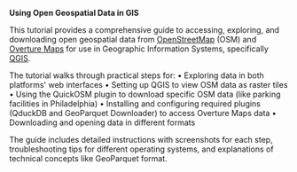 **Using Open Geospatial Data in GIS**

This tutorial provides a comprehensive guide to accessing, exploring, and downloading open geospatial data from [OpenStreetMap](https://openstreetmap.org) (OSM) and [Overture Maps](https://overturemaps.org/) for use in Geographic Information Systems, specifically [QGIS](https://qgis.org/).

The tutorial walks through practical steps for:
•	Exploring data in both platforms' web interfaces
•	Setting up QGIS to view OSM data as raster tiles
•	Using the QuickOSM plugin to download specific OSM data (like parking facilities in Philadelphia)
•	Installing and configuring required plugins (QduckDB and GeoParquet Downloader) to access Overture Maps data
•	Downloading and opening data in different formats

The guide includes detailed instructions with screenshots for each step, troubleshooting tips for different operating systems, and explanations of technical concepts like GeoParquet format.

